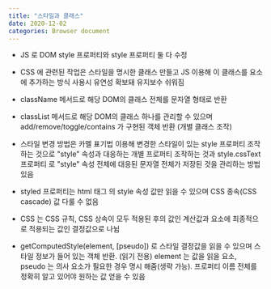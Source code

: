 ```yaml
---
title: "스타일과 클래스"
date: 2020-12-02
categories: Browser document
---
```


- JS 로 DOM style 프로퍼티와 style 프로퍼티 둘 다 수정

- CSS 에 관련된 작업은 스타일을 명시한 클래스 만들고 JS 이용해 이 클래스를 요소에 추가하는 방식 사용시 유연성 확보돼 유지보수 쉬워짐

- className 메서드로 해당 DOM의 클래스 전체를 문자열 형태로 반환

- classList 메서드로 해당 DOM의 클래스 하나를 관리할 수 있으며 add/remove/toggle/contains 가 구현된 객체 반환 (개별 클래스 조작)

- 스타일 변경 방법은 카멜 표기법 이용해 변경한 스타일이 있는 style 프로퍼티 조작하는 것으로 "style" 속성과 대응하는 개별 프로퍼티 조작하는 것과 style.cssText 프로퍼티 로 "style" 속성 전체에 대응된 문자열 전체가 저장된 것을 관리하는 방법 있음

- styled 프로퍼티는 html 태그 의 style 속성 값만 읽을 수 있으며 CSS 종속(CSS cascade) 값 다룰 수 없음

- CSS 는 CSS 규칙, CSS 상속이 모두 적용된 후의 값인 계산값과 요소에 최종적으로 적용되는 값인 결정값으로 나뉨

- getComputedStyle(element, [pseudo]) 로 스타일 결정값을 읽을 수 있으며 스타일 정보가 들어 있는 객체 반환. (읽기 전용) element 는 값을 읽을 요소, pseudo 는 의사 요소가 필요한 경우 명시 해줌(생략 가능). 프로퍼티 이름 전체를 정확히 알고 있어야 원하는 값 얻을 수 있음
